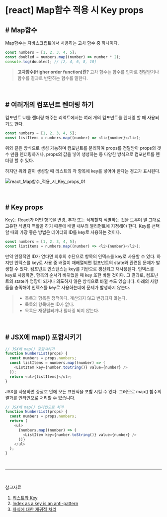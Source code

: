 # [react] Map함수 적용 시 Key props

## # Map함수

Map함수는 자바스크립트에서 사용하는 고차 함수 중 하나이다.

```javascript
const numbers = [1, 2, 3, 4, 5];
const doubled = numbers.map((number) => number * 2);
console.log(doubled); // [2, 4, 6, 8, 10]
```

> **고차함수(Higher order function)란?**
> 고차 함수는 함수를 인자로 전달받거나 함수를 결과로 반환하는 함수를 말한다.

<br>

## # 여러개의 컴포넌트 렌더링 하기

컴포넌트 UI를 렌더링 해주는 리액트에서는 여러 개의 컴포넌트를 렌더링 할 때 사용되기도 한다.

```javascript
const numbers = [1, 2, 3, 4, 5];
const listItems = numbers.map((number) => <li>{number}</li>);
```

위와 같은 방식으로 생성 가능하며 컴포넌트를 분리하여 props를 전달받아 props의 갯수
만큼 렌더링하거나, props의 값을 넣어 생성하는 등 다양한 방식으로 컴포넌트를 렌더링 할 수 있다.

하지만 위와 같이 생성할 때 리스트의 각 항목에 key를 넣어야 한다는 경고가 표시된다.

![react_Map함수_적용_시_Key_props_01](https://github.com/Yu-jae-min/Basic-concept/assets/85284246/26de68ff-0ba8-41b1-8821-ed89dcdb96ef)

<br>

## # Key props

Key는 React가 어떤 항목을 변경, 추가 또는 삭제할지 식별하는 것을 도우며 말 그대로
고유한 식별자 역할을 하기 때문에 배열 내부의 엘리먼트에 지정해야 한다.
Key를 선택할 때의 가장 좋은 방법은 데이터의 ID를 key로 사용하는 것이다.

```javascript
const numbers = [1, 2, 3, 4, 5];
const listItems = numbers.map((number) => <li>{number}</li>);
```

만약 안정적인 ID가 없다면 최후의 수단으로 항목의 인덱스를 key로 사용할 수 있다.
하지만 인덱스를 key로 사용 중 배열이 재배열되면 컴포넌트의 state와 관련된 문제가 발생할 수 있다. 컴포넌트 인스턴스는 key를 기반으로 갱신되고 재사용된다. 인덱스를 key로 사용하면, 항목의 순서가 바뀌었을 때 key 또한 바뀔 것이다. 그 결과로, 컴포넌트의 state가 엉망이 되거나 의도하지 않은 방식으로 바뀔 수도 있습니다.
아래의 사항들을 충족해야 인덱스를 key로 사용하는데에 문제가 발생하지 않는다.

> - 목록과 항목은 정적이다. 계산되지 않고 변경되지 않는다.
> - 목록의 항목에는 ID가 없다.
> - 목록은 재정렬되거나 필터링 되지 않는다.

<br>

## # JSX에 map() 포함시키기

```javascript
// JSX에 map() 포함시키기
function NumberList(props) {
  const numbers = props.numbers;
  const listItems = numbers.map((number) => (
    <ListItem key={number.toString()} value={number} />
  ));
  return <ul>{listItems}</ul>;
}
```

JSX를 사용하면 중괄호 안에 모든 표현식을 포함 시킬 수 있다. 그러므로 map() 함수의 결과를 인라인으로 처리할 수 있습니다.

```javascript
// JSX에 map() 인라인으로 처리
function NumberList(props) {
  const numbers = props.numbers;
  return (
    <ul>
      {numbers.map((number) => (
        <ListItem key={number.toString()} value={number} />
      ))}
    </ul>
  );
}
```

<br>

---

<br>

참고자료

1. <a href="https://ko.reactjs.org/docs/lists-and-keys.html" target='_blank'>리스트와 Key</a>
2. <a href="https://robinpokorny.medium.com/index-as-a-key-is-an-anti-pattern-e0349aece318" target='_blank'>Index as a key is an anti-pattern</a>
3. <a href="https://ko.reactjs.org/docs/reconciliation.html#recursing-on-children" target='_blank'>자식에 대한 재귀적 처리</a>
